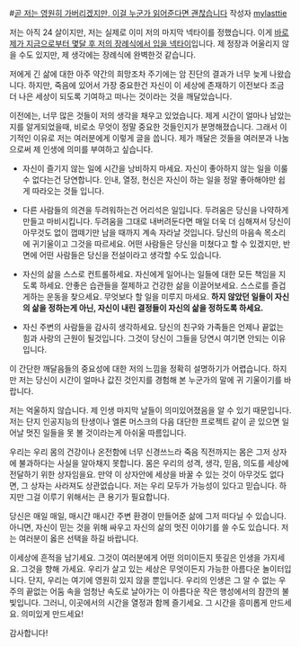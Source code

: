 #[곧 저는 영원히 가버리겠지만, 이걸 누군가 읽어준다면 괜찮습니다][1]
작성자 [mylasttie][2]

저는 아직 24 살이지만, 저는 실제로 이미 저의 마지막 넥타이를 정했습니다. 이게 [바로 제가 지금으로부터 몇달 후 저의 장례식에서 입을 넥타이][3]입니다. 제 정장과 어울리지 않을 수도 있지만, 제 생각에는 장례식에 완벽한것 같습니다.

저에게 긴 삶에 대한 아주 약간의 희망조차 주기에는 암 진단의 결과가 너무 늦게 나왔습니다. 하지만, 죽음에 있어서 가장 중요한건 자신이 이 세상에 존재하기 이전보다 조금 더 나은 세상이 되도록 기여하고 떠나는 것이라는 것을 깨달았습니다.

이전에는, 너무 많은 것들이 저의 생각을 채우고 있었습니다. 제게 시간이 얼마나 남았는지를 알게되었을때, 비로소 무엇이 정말 중요한 것들인지가 분명해졌습니다. 그래서 이기적인 이유로 저는 여러분에게 이렇게 글을 씁니다. 제가 깨달은 것들을 여러분과 나눔으로써 제 인생에 의미를 부여하고 싶습니다.

* 자신이 즐기지 않는 일에 시간을 낭비하지 마세요. 자신이 좋아하지 않는 일을 이룰 수 없다는건 당연합니다. 인내, 열정, 헌신은 자신이 하는 일을 정말 좋아해야만 쉽게 따라오는 것들 입니다.

* 다른 사람들의 의견을 두려워하는건 어리석은 일입니다. 두려움은 당신을 나약하게 만들고 마비시킵니다. 두려움을 그대로 내버려둔다면 매일 더욱 더 심해져서 당신이 아무것도 없이 껍떼기만 남을 때까지 계속 자라날 것입니다. 당신의 마음속 목소리에 귀기울이고 그것을 따르세요. 어떤 사람들은 당신을 미쳤다고 할 수 있겠지만, 반면에 어떤 사람들은 당신을 전설이라고 생각할 수도 있습니다.

* 자신의 삶을 스스로 컨트롤하세요. 자신에게 일어나는 일들에 대한 모든 책임을 지도록 하세요. 안좋은 습관들을 절제하고 건강한 삶을 이끌어보세요. 스스로를 즐겁게하는 운동을 찾으세요. 무엇보다 할 일을 미루지 마세요. **하지 않았던 일들이 자신의 삶을 정하는게 아닌, 자신이 내린 결정들이 자신의 삶을 정하도록 하세요.**

* 자신 주변의 사람들을 감사히 생각하세요. 당신의 친구와 가족들은 언제나 끝없는 힘과 사랑의 근원이 될것입니다. 그것이 당신이 그들을 당연시 여기면 안되는 이유입니다.

이 간단한 깨달음들의 중요성에 대한 저의 느낌을 정확히 설명하기가 어렵습니다. 하지만 저는 당신이 시간이 얼마나 값진 것인지를 경험해 본 누군가의 말에 귀 기울이기를 바랍니다.

저는 억울하지 않습니다. 제 인생 마지막 날들이 의미있어졌음을 알 수 있기 때문입니다. 저는 단지 인공지능의 탄생이나 엘론 머스크의 다음 대단한 프로젝트 같이 곧 있으면 일어날 멋진 일들을 못 볼 것이라는게 아쉬울 따름입니다.

우리는 우리 몸의 건강이나 온전함에 너무 신경쓰느라 죽음 직전까지는 몸은 그저 상자에 불과하다는 사실을 알아채지 못합니다. 몸은 우리의 성격, 생각, 믿음, 의도를 세상에 전달하기 위한 상자임을요. 만약 이 상자안에 세상을 바꿀 수 있는 것이 아무것도 없다면, 그 상자는 사라져도 상관없습니다. 저는 우리 모두가 가능성이 있다고 믿습니다. 하지만 그걸 이루기 위해서는 큰 용기가 필요합니다.

당신은 매일 매일, 매시간 매시간 주변 환경이 만들어준 삶에 그저 떠다닐 수 있습니다. 아니면, 자신이 믿는 것을 위해 싸우고 자신의 삶의 멋진 이야기를 쓸 수도 있습니다. 저는 여러분이 옳은 선택을 하길 바랍니다.

이세상에 흔적을 남기세요. 그것이 여러분에게 어떤 의미이든지 뜻깊은 인생을 가지세요. 그것을 향해 가세요. 우리가 살고 있는 세상은 무엇이든지 가능한 아름다운 놀이터입니다. 단지, 우리는 여기에 영원히 있지 않을 뿐입니다. 우리의 인생은 그 알 수 없는 우주의 끝없는 어둠 속을 엄청난 속도로 날아가는 이 아름다운 작은 행성에서의 잠깐의 불빛입니다. 그러니, 이곳에서의 시간을 열정과 함께 즐기세요. 그 시간을 흥미롭게 만드세요. 의미있게 만드세요!

감사합니다!


  [1]: http://np.reddit.com/r/GetMotivated/comments/2xc947/text_soon_i_will_be_gone_forever_but_thats_okay/
  [2]: http://np.reddit.com/user/mylasttie
  [3]: http://i.imgur.com/Ln8Yyqf.jpg?1
